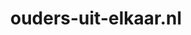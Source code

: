 ---
layout: post
title:  "ouders-uit-elkaar.nl"
internal_url:  "/dutchgov/ouders-uit-elkaar.nl.html"
categories: dutchgov
---
